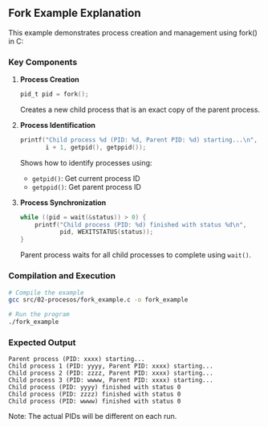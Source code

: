 ## Fork Example Explanation

This example demonstrates process creation and management using fork() in C:

### Key Components

1. **Process Creation**
   ```c
   pid_t pid = fork();
   ```
   Creates a new child process that is an exact copy of the parent process.

2. **Process Identification**
   ```c
   printf("Child process %d (PID: %d, Parent PID: %d) starting...\n", 
          i + 1, getpid(), getppid());
   ```
   Shows how to identify processes using:
   - `getpid()`: Get current process ID
   - `getppid()`: Get parent process ID

3. **Process Synchronization**
   ```c
   while ((pid = wait(&status)) > 0) {
       printf("Child process (PID: %d) finished with status %d\n", 
              pid, WEXITSTATUS(status));
   }
   ```
   Parent process waits for all child processes to complete using `wait()`.

### Compilation and Execution
```bash
# Compile the example
gcc src/02-procesos/fork_example.c -o fork_example

# Run the program
./fork_example
```

### Expected Output
```
Parent process (PID: xxxx) starting...
Child process 1 (PID: yyyy, Parent PID: xxxx) starting...
Child process 2 (PID: zzzz, Parent PID: xxxx) starting...
Child process 3 (PID: wwww, Parent PID: xxxx) starting...
Child process (PID: yyyy) finished with status 0
Child process (PID: zzzz) finished with status 0
Child process (PID: wwww) finished with status 0
```

Note: The actual PIDs will be different on each run.
